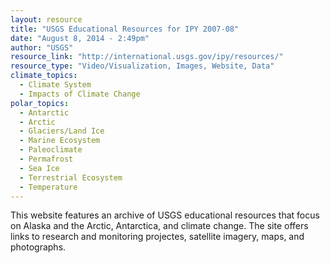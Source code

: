 ```yaml
---
layout: resource
title: "USGS Educational Resources for IPY 2007-08"
date: "August 8, 2014 - 2:49pm"
author: "USGS"
resource_link: "http://international.usgs.gov/ipy/resources/"
resource_type: "Video/Visualization, Images, Website, Data"
climate_topics:
  - Climate System
  - Impacts of Climate Change
polar_topics:
  - Antarctic
  - Arctic
  - Glaciers/Land Ice
  - Marine Ecosystem
  - Paleoclimate
  - Permafrost
  - Sea Ice
  - Terrestrial Ecosystem
  - Temperature
---
```


This website features an archive of USGS educational resources that focus on Alaska and the Arctic, Antarctica, and climate change.  The site offers links to research and monitoring projectes, satellite imagery, maps, and photographs.